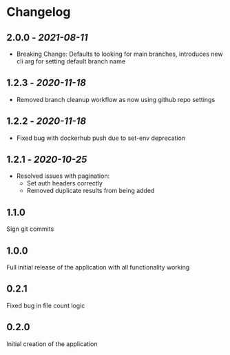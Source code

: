 # Changelog

## 2.0.0 - *2021-08-11*

- Breaking Change: Defaults to looking for main branches, introduces new cli arg for setting default branch name

## 1.2.3 - *2020-11-18*

- Removed branch cleanup workflow as now using github repo settings

## 1.2.2 - *2020-11-18*

- Fixed bug with dockerhub push due to set-env deprecation

## 1.2.1 - *2020-10-25*

- Resolved issues with pagination:
  - Set auth headers correctly
  - Removed duplicate results from being added

## 1.1.0

Sign git commits

## 1.0.0

Full initial release of the application with all functionality working

## 0.2.1

Fixed bug in file count logic

## 0.2.0

Initial creation of the application
